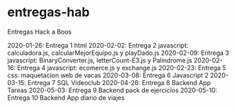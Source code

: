 # entregas-hab

Entregas Hack a Boos

2020-01-26: Entrega 1 html
2020-02-02: Entrega 2 javascript: calculadora.js, calcularMejorEquipo.js y playDado.js
2020-02-09: Entrega 3 javascript: BinaryConverter.js, letterCount-E3.js y Palindrome.js
2020-02-16: Entrega 4 javascript: ecomerce.js y exchange.js
2020-02-23: Entrega 5 css: maquetacion web de vacas
2020-03-08: Entrega 6 Javascript 2
2020-03-15: Entrega 7 SQL Videoclub
2020-04-26: Entrega 8 Backend App Tareas
2020-05-03: Entrega 9 Backend pack de ejercicios
2020-05-10: Entrega 10 Backend App diario de viajes
